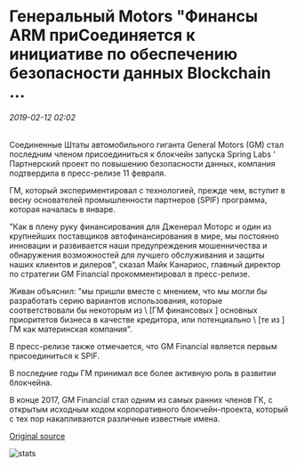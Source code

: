 # Генеральный Motors "Финансы ARM приСоединяется к инициативе по обеспечению безопасности данных Blockchain ...

###### 2019-02-12 02:02

Соединенные Штаты автомобильного гиганта General Motors (GM) стал последним членом присоединиться к блокчейн запуска Spring Labs ' Партнерский проект по повышению безопасности данных, компания подтвердила в пресс-релизе 11 февраля.

ГМ, который экспериментировал с технологией, прежде чем, вступит в весну основателей промышленности партнеров (SPIF) программа, которая началась в январе.

"Как в плену руку финансирования для Дженерал Моторс и один из крупнейших поставщиков автофинансирования в мире, мы постоянно инновации и развивается наши предупреждения мошенничества и обнаружения возможностей для лучшего обслуживания и защиты наших клиентов и дилеров", сказал Майк Канариос, главный директор по стратегии GM Financial прокомментировал в пресс-релизе.

Живан объяснил: "мы пришли вместе с мнением, что мы могли бы разработать серию вариантов использования, которые соответствовали бы некоторым из \ [ГМ финансовых \] основных приоритетов бизнеса в качестве кредитора, или потенциально \ [те из \] ГМ как материнская компания".

В пресс-релизе также отмечается, что GM Financial является первым присоединиться к SPIF.

В последние годы ГМ принимал все более активную роль в развитии блокчейна.

В конце 2017, GM Financial стал одним из самых ранних членов ГК, с открытым исходным кодом корпоративного блокчейн-проекта, который с тех пор накапливаются различные известные имена.

[Original source](https://cointelegraph.com/news/general-motors-finance-arm-joins-blockchain-data-security-initiative)

![stats](https://c.statcounter.com/11760860/0/a89fa40b/1/ "stats")